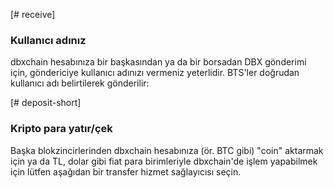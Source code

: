 [# receive]
### Kullanıcı adınız
dbxchain hesabınıza bir başkasından ya da bir borsadan DBX gönderimi için, göndericiye kullanıcı adınızı vermeniz yeterlidir. BTS'ler doğrudan kullanıcı adı belirtilerek gönderilir:

[# deposit-short]
### Kripto para yatır/çek
Başka blokzincirlerinden dbxchain hesabınıza (ör. BTC gibi) "coin" aktarmak için ya da TL, dolar gibi fiat para birimleriyle dbxchain'de işlem yapabilmek için lütfen aşağıdan bir transfer hizmet sağlayıcısı seçin.
